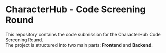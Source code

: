 # CharacterHub - Code Screening Round

This repository contains the code submission for the CharacterHub Code Screening Round.  
The project is structured into two main parts: **Frontend** and **Backend**.